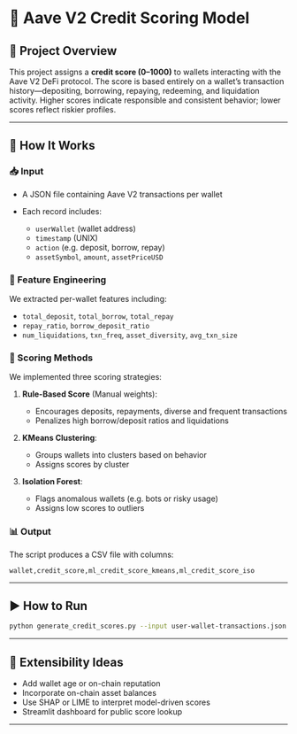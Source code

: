 # 📘 Aave V2 Credit Scoring Model

## 🎯 Project Overview

This project assigns a **credit score (0–1000)** to wallets interacting with the Aave V2 DeFi protocol. The score is based entirely on a wallet’s transaction history—depositing, borrowing, repaying, redeeming, and liquidation activity. Higher scores indicate responsible and consistent behavior; lower scores reflect riskier profiles.

---

## 🧩 How It Works

### 📥 Input

* A JSON file containing Aave V2 transactions per wallet
* Each record includes:

  * `userWallet` (wallet address)
  * `timestamp` (UNIX)
  * `action` (e.g. deposit, borrow, repay)
  * `assetSymbol`, `amount`, `assetPriceUSD`

### 🔧 Feature Engineering

We extracted per-wallet features including:

* `total_deposit`, `total_borrow`, `total_repay`
* `repay_ratio`, `borrow_deposit_ratio`
* `num_liquidations`, `txn_freq`, `asset_diversity`, `avg_txn_size`

### 📐 Scoring Methods

We implemented three scoring strategies:

1. **Rule-Based Score** (Manual weights):

   * Encourages deposits, repayments, diverse and frequent transactions
   * Penalizes high borrow/deposit ratios and liquidations

2. **KMeans Clustering**:

   * Groups wallets into clusters based on behavior
   * Assigns scores by cluster

3. **Isolation Forest**:

   * Flags anomalous wallets (e.g. bots or risky usage)
   * Assigns low scores to outliers

### 📊 Output

The script produces a CSV file with columns:

```
wallet,credit_score,ml_credit_score_kmeans,ml_credit_score_iso
```

---

## ▶️ How to Run

```bash
python generate_credit_scores.py --input user-wallet-transactions.json --output wallet_scores_with_ml.csv
```

---

## 🔬 Extensibility Ideas

* Add wallet age or on-chain reputation
* Incorporate on-chain asset balances
* Use SHAP or LIME to interpret model-driven scores
* Streamlit dashboard for public score lookup

---
